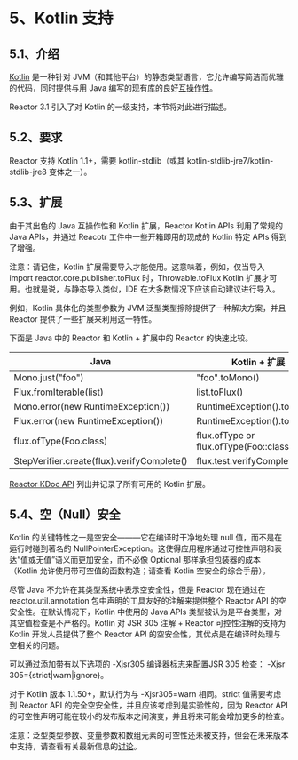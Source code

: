 # 5、Kotlin 支持

## 5.1、介绍

[Kotlin](https://kotlinlang.org/) 是一种针对 JVM（和其他平台）的静态类型语言，它允许编写简洁而优雅的代码，同时提供与用 Java 编写的现有库的良好[互操作性](https://kotlinlang.org/docs/reference/java-interop.html)。

Reactor 3.1 引入了对 Kotlin 的一级支持，本节将对此进行描述。

## 5.2、要求

Reactor 支持 Kotlin 1.1+，需要 kotlin-stdlib（或其 kotlin-stdlib-jre7/kotlin-stdlib-jre8 变体之一）。

## 5.3、扩展

由于其出色的 Java 互操作性和 Kotlin 扩展，Reactor Kotlin APIs 利用了常规的 Java APIs，并通过 Reacotr 工件中一些开箱即用的现成的 Kotlin 特定 APIs 得到了增强。

注意：请记住，Kotlin 扩展需要导入才能使用。这意味着，例如，仅当导入 import reactor.core.publisher.toFlux 时，Throwable.toFlux Kotlin 扩展才可用。也就是说，与静态导入类似，IDE 在大多数情况下应该自动建议进行导入。

例如，Kotlin 具体化的类型参数为 JVM 泛型类型擦除提供了一种解决方案，并且 Reactor 提供了一些扩展来利用这一特性。

下面是 Java 中的 Reactor 和 Kotlin + 扩展中的 Reactor 的快速比较。

|Java						                |Kotlin + 扩展|
|---|---|
|Mono.just("foo")				            |"foo".toMono()|
|Flux.fromIterable(list)				    |list.toFlux()|
|Mono.error(new RuntimeException())		    |RuntimeException().toMono()|
|Flux.error(new RuntimeException())		    |RuntimeException().toFlux()|
|flux.ofType(Foo.class)				        |flux.ofType<Foo> or flux.ofType(Foo::class)|
|StepVerifier.create(flux).verifyComplete()	|flux.test.verifyComplete()|

[Reactor KDoc API](https://projectreactor.io/docs/core/release/kdoc-api/) 列出并记录了所有可用的 Kotlin 扩展。

## 5.4、空（Null）安全

Kotlin 的关键特性之一是空安全———它在编译时干净地处理 null 值，而不是在运行时碰到著名的 NullPointerException。这使得应用程序通过可控性声明和表达“值或无值”语义而更加安全，而不必像 Optional 那样承担包装器的成本（Kotlin 允许使用带可空值的函数构造；请查看 Kotlin 空安全的综合手册）。

尽管 Java 不允许在其类型系统中表示空安全性，但是 Reactor 现在通过在 reactor.util.annotation 包中声明的工具友好的注解来提供整个 Reactor API 的空安全性。在默认情况下，Kotlin 中使用的 Java APIs 类型被认为是平台类型，对其空值检查是不严格的。Kotlin 对 JSR 305 注解 + Reactor 可控性注解的支持为 Kotlin 开发人员提供了整个 Reactor API 的空安全性，其优点是在编译时处理与空相关的问题。

可以通过添加带有以下选项的 -Xjsr305 编译器标志来配置JSR 305 检查：
-Xjsr 305={strict|warn|ignore}。

对于 Kotlin 版本 1.1.50+，默认行为与 -Xjsr305=warn 相同。strict 值需要考虑到 Reactor API 的完全空安全性，并且应该考虑到是实验性的，因为 Reactor API 的可空性声明可能在较小的发布版本之间演变，并且将来可能会增加更多的检查。

注意：泛型类型参数、变量参数和数组元素的可空性还未被支持，但会在未来版本中支持，请查看有关最新信息的[讨论](https://github.com/Kotlin/KEEP/issues/79 )。
